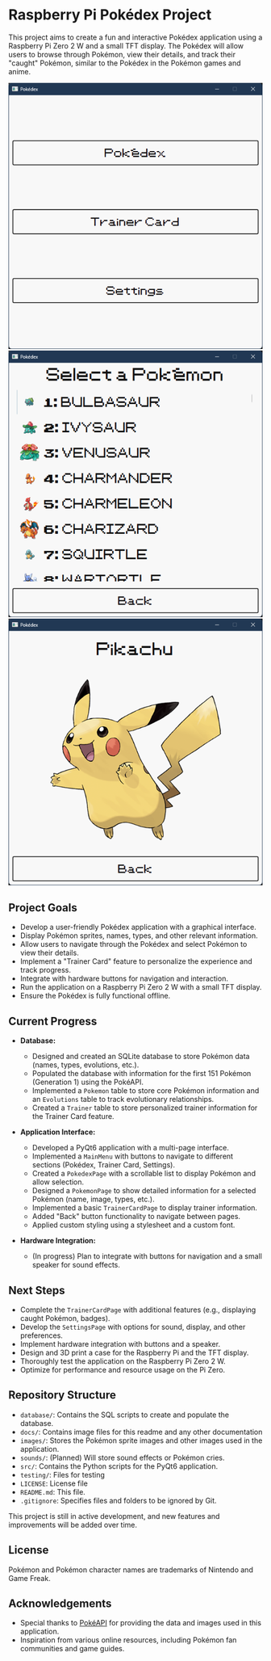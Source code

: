 # Raspberry Pi Pokédex Project

This project aims to create a fun and interactive Pokédex application using a Raspberry Pi Zero 2 W and a small TFT display. The Pokédex will allow users to browse through Pokémon, view their details, and track their "caught" Pokémon, similar to the Pokédex in the Pokémon games and anime.

![Application Settings Menu](docs/pokedex_menus.png)
![Pokedex](docs/pokedex_list.png)
![Pikachu](docs/pikachu_entry.png)

## Project Goals

- Develop a user-friendly Pokédex application with a graphical interface.
- Display Pokémon sprites, names, types, and other relevant information.
- Allow users to navigate through the Pokédex and select Pokémon to view their details.
- Implement a "Trainer Card" feature to personalize the experience and track progress.
- Integrate with hardware buttons for navigation and interaction.
- Run the application on a Raspberry Pi Zero 2 W with a small TFT display.
- Ensure the Pokédex is fully functional offline.

## Current Progress

- **Database:**

  - Designed and created an SQLite database to store Pokémon data (names, types, evolutions, etc.).
  - Populated the database with information for the first 151 Pokémon (Generation 1) using the PokéAPI.
  - Implemented a `Pokemon` table to store core Pokémon information and an `Evolutions` table to track evolutionary relationships.
  - Created a `Trainer` table to store personalized trainer information for the Trainer Card feature.

- **Application Interface:**

  - Developed a PyQt6 application with a multi-page interface.
  - Implemented a `MainMenu` with buttons to navigate to different sections (Pokédex, Trainer Card, Settings).
  - Created a `PokedexPage` with a scrollable list to display Pokémon and allow selection.
  - Designed a `PokemonPage` to show detailed information for a selected Pokémon (name, image, types, etc.).
  - Implemented a basic `TrainerCardPage` to display trainer information.
  - Added "Back" button functionality to navigate between pages.
  - Applied custom styling using a stylesheet and a custom font.

- **Hardware Integration:**
  - (In progress) Plan to integrate with buttons for navigation and a small speaker for sound effects.

## Next Steps

- Complete the `TrainerCardPage` with additional features (e.g., displaying caught Pokémon, badges).
- Develop the `SettingsPage` with options for sound, display, and other preferences.
- Implement hardware integration with buttons and a speaker.
- Design and 3D print a case for the Raspberry Pi and the TFT display.
- Thoroughly test the application on the Raspberry Pi Zero 2 W.
- Optimize for performance and resource usage on the Pi Zero.

## Repository Structure

- `database/`: Contains the SQL scripts to create and populate the database.
- `docs/`: Contains image files for this readme and any other documentation
- `images/`: Stores the Pokémon sprite images and other images used in the application.
- `sounds/`: (Planned) Will store sound effects or Pokémon cries.
- `src/`: Contains the Python scripts for the PyQt6 application.
- `testing/`: Files for testing
- `LICENSE`: License file
- `README.md`: This file.
- `.gitignore`: Specifies files and folders to be ignored by Git.

This project is still in active development, and new features and improvements will be added over time.

## License

Pokémon and Pokémon character names are trademarks of Nintendo and Game Freak.

## Acknowledgements

- Special thanks to [PokéAPI](https://pokeapi.co/) for providing the data and images used in this application.
- Inspiration from various online resources, including Pokémon fan communities and game guides.

